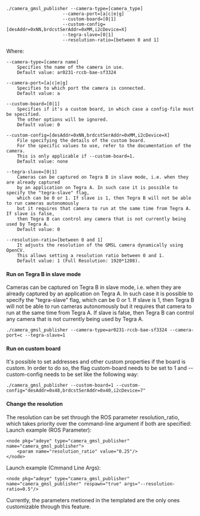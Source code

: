 

    ./camera_gmsl_publisher --camera-type=[camera_type]
                         --camera-port=[a|c|e|g]
                         --custom-board=[0|1]
                         --custom-config=[desAddr=0xNN,brdcstSerAddr=0xMM,i2cDevice=X]
                         --tegra-slave=[0|1]
                         --resolution-ratio=[between 0 and 1]

Where:

    --camera-type=[camera name]
        Specifies the name of the camera in use.
        Default value: ar0231-rccb-bae-sf3324

    --camera-port=[a|c|e|g]
        Specifies to which port the camera is connected.
        Default value: a

    --custom-board=[0|1]
        Specifies if it's a custom board, in which case a config-file must be specified. 
        The other options will be ignored.
        Default value: 0

    --custom-config=[desAddr=0xNN,brdcstSerAddr=0xMM,i2cDevice=X]
        File specifying the details of the custom board.
        For the specific values to use, refer to the documentation of the camera.
        This is only applicable if --custom-board=1.
        Default value: none

    --tegra-slave=[0|1]
        Cameras can be captured on Tegra B in slave mode, i.e. when they are already captured
        by an application on Tegra A. In such case it is possible to specify the "tegra-slave" flag, 
        which can be 0 or 1. If slave is 1, then Tegra B will not be able to run cameras autonomously 
        but it requires that camera to run at the same time from Tegra A. If slave is false, 
        then Tegra B can control any camera that is not currently being used by Tegra A.
        Default value: 0
    
    --resolution-ratio=[between 0 and 1]
        It adjusts the resolution of the GMSL camera dynamically using OpenCV.
        This allows setting a resolution ratio between 0 and 1.
        Default value: 1 (Full Resolution: 1920*1208).


#### Run on Tegra B in slave mode
Cameras can be captured on Tegra B in slave mode, i.e. when they are already captured by an application on Tegra A. In such case it is possible to specify the "tegra-slave" flag, which can be 0 or 1. If slave is 1, then Tegra B will not be able to run cameras autonomously but it requires that camera to run at the same time from Tegra A. If slave is false, then Tegra B can control any camera that is not currently being used by Tegra A.

    ./camera_gmsl_publisher --camera-type=ar0231-rccb-bae-sf3324 --camera-port=c --tegra-slave=1

#### Run on custom board
It's possible to set addresses and other custom properties if the board is custom. In order to do so, the flag custom-board needs to be set to 1 and --custom-config needs to be set like the following way:

    ./camera_gmsl_publisher --custom-board=1 --custom-config="desAddr=0x48,brdcstSerAddr=0x40,i2cDevice=7"

#### Change the resolution
The resolution can be set through the ROS parameter resolution_ratio, which takes priority over the command-line argument if both are specified:
Launch example (ROS Parameter):
        
    <node pkg="adeye" type="camera_gmsl_publisher" name="camera_gmsl_publisher">
        <param name="resolution_ratio" value="0.25"/>
    </node>

Launch example (Cmmand Line Args):
        
    <node pkg="adeye" type="camera_gmsl_publisher" name="camera_gmsl_publisher" respawn="true" args="--resolution-ratio=0.5"/>

Currently, the parameters metioned in the templated are the only ones customizable through this feature.

